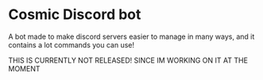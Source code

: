 # Cosmic Discord bot
A bot made to make discord servers easier to manage in many ways, and it contains a lot commands you can use! 

THIS IS CURRENTLY NOT RELEASED! SINCE IM WORKING ON IT AT THE MOMENT
